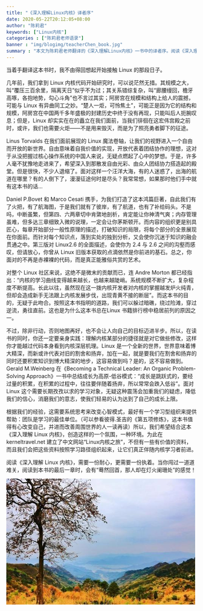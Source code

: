 ```yaml
---
title: "《深入理解Linux内核》译者序"
date: 2020-05-22T20:12:05+08:00
author: "陈莉君"
keywords: ["Linux内核"]
categories : ["陈莉君老师语录"]
banner : "img/blogimg/teacherChen_book.jpg"
summary : "本文为陈莉君老师翻译的《深入理解Linux内核》一书中的译者序。阅读《深入理解Linux内核》，需要一份耐心，更需要一份执着。当你闯过一道道难关，阅读到本书的最后一章时，会有“蓦然回首，那人却在灯火阑珊处”的感觉！"
---
```


当着手翻译这本书时，我不由得回想起开始接触 Linux 的那段日子。

几年前，我们拿到 Linux 内核代码开始研究时，可以说茫然无措。其规模之大，叫“覆压三百余里，隔离天日”似乎不为过；其关系错综复杂，叫“廊腰缦回，檐牙高啄，各抱地势，勾心斗角”也不言过其实；阿房宫在规模和结构上给人的震撼，可能与 Linux 有异曲同工之妙。“楚人一炬，可怜焦土”，可能正是因为它的结构和规模，阿房宫在中国两千多年盛极的封建历史中终于没有再现，只能叫后人扼腕叹息；但是，Linux 却实实在在的矗立在我们面前，当我们徘徊在这宏伟宫殿之前时，或许，我们也需要火炬——不是用来毁灭，而是为了照亮勇者脚下的征途。

Linus Torvalds 在我们面前展现的 Linux 魔法卷轴，让我们的视野进入一个自由而开放的新世界。自由意味着自我价值的实现，开放代表着团结协作的理想，这对于从没把握过核心操作系统的中国人来说，无疑点燃起了心中的梦想。于是，许多人毫不犹豫地走进来了，希望深入到那散发自由光彩、由众人团结协力搭造起的殿堂。但是很快，不少人退缩了。面对这样一个汪洋大海，有的人迷惑了，出海的航道在哪里？有的人倒下了，漫漫征途何时是尽头？我常常想，如果那时他们手中就有这本书的话…

Daniel P.Bovet 和 Marco Cesati 携手，为我们打造了这本鸿篇巨著，自此我们有了火把，有了航海图，于是我们就有了彼岸，有了航道，也有了补给码头。不是吗，中断虽繁，但第四、六两章切中肯綮地剖析，肯定能让你神清气爽；内存管理虽难，但多达三章细致入微的说理，一定会让你茅斯顿开。而内容的组织更是别具匠心，每章开始部分一般性原理的描述，打破知识的局限，将每个部分的全景展现在你面前。而针对每个知识点，落到实处的独到分析，又会使你沉迷于知识的融会贯通之中。第三版对 Linux2.6 的全面描述，会使你为 2.4 与 2.6 之间的沟壑而感叹，但请放心，你曾从 Linux 旧版本获取的点滴依然是你前进的基石。总之，你面对的不再是赤裸裸的代码，而是真正能雅俗共赏的艺术。

对整个 Linux 社区来说，这绝不是微末的贡献而已，连 Andre Morton 都已经指出：“内核的学习曲线变得越来越长，也越来越陡峭。系统规模不断扩大，复杂程度不断提高。长此以往，虽然现在这一拨内核开发者对内核的掌握越发炉火纯青，但却会造成新手无法跟上内核发展步伐，出现青黄不接的断层”。而这本书的目的，无疑于此吻合。按照这本书指明的道路，我们可以躲过暗礁，绕过险滩，穿过逆流，勇往直前。这也是为什么这本书总在Linux 书籍排行榜中稳居前列的原因之一。

不过，除非行动，否则地图再好，也不会让人向自己的目标迈进半步。所以，在读书的同时，你还一定要亲身实践：理解内核某部分的捷径就是对它做些修改，这样你才能越过代码本身看到内核深层机理。Linux 是一个全新的世界，世界意味着博大精深，而新或许代表对旧的割舍和扬弃，加在一起，就是要我们在割舍和扬弃的同时还要积累知识到博大精深的地步，这容易做到吗？是的，这不容易做到。Gerald M.Weinberg 在《Becoming a Technical Leader: An Organic Problem-Solving Approach》一书中总结成长为高原-低谷模式：“成长是跳跃式的，要经过量的积累，在积累的过程中，往往要伴随着扬弃，所以常常会跌入低谷”。面对 Linux 这个需要长期孜孜以求的学习对象，无疑这种震荡会加重我们的疑虑，降低我们的信心，消磨我们的意志，使我们轻易的认为达到了自己的成长上限。

根据我们的经验，这需要系统思考来改变心智模式，最好有一个学习型组织来提供帮助：团队是学习的最佳单位。（可以参看彼得.圣吉的《第五项修炼》，这本书值得有心改变自己，并进而改善周围世界的人一读再读）所以，我们希望结合这本《深入理解 Linux 内核》，创造这样的一个氛围，一种环境。为此在kerneltravel.net 建立了中文网站“Linux内核之旅”，不但有一些有价值的资料，而且我们会把这些资料按照学习路径组织起来，让它们真正伴随内核学习者前进。

阅读《深入理解 Linux 内核》，需要一份耐心，更需要一份执着。当你闯过一道道难关，阅读到本书的最后一章时，会有“蓦然回首，那人却在灯火阑珊处”的感觉！

![](img/1.jpg)